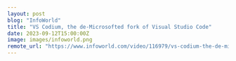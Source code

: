 ```yaml
---
layout: post
blog: "InfoWorld"
title: "VS Codium, the de-Microsofted fork of Visual Studio Code"
date: 2023-09-12T15:00:00Z
image: images/infoworld.png
remote_url: "https://www.infoworld.com/video/116979/vs-codium-the-de-microsofted-fork-of-visual-studio-code#tk.rss_applicationdevelopment"
---
```

